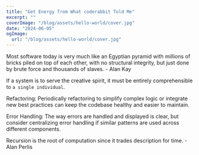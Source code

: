 ```yaml
---
title: "Get Energy from What coderabbit Told Me"
excerpt: ""
coverImage: "/blog/assets/hello-world/cover.jpg"
date: "2024-06-05"
ogImage:
  url: "/blog/assets/hello-world/cover.jpg"
---
```


Most software today is very much like an Egyptian pyramid with millions of bricks piled on top of each other, with no structural integrity, but just done by brute force and thousands of slaves. - Alan Kay 

If a system is to serve the creative spirit, it must be entirely comprehensible to `a single individual`.

Refactoring: Periodically refactoring to simplify complex logic or integrate new best practices can keep the codebase healthy and easier to maintain.

Error Handling: The way errors are handled and displayed is clear, but consider centralizing error handling if similar patterns are used across different components.

Recursion is the root of computation since it trades description for time. - Alan Perlis

